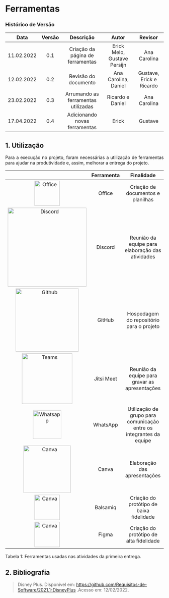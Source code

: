 # Ferramentas

### Histórico de Versão

|    Data    | Versão |              Descrição              |            Autor            |         Revisor          |
| :--------: | :----: | :---------------------------------: | :-------------------------: | :----------------------: |
| 11.02.2022 |  0.1   |  Criação da página de ferramentas   | Erick Melo, Gustave Persijn |       Ana Carolina       |
| 12.02.2022 |  0.2   |        Revisão do documento         |    Ana Carolina, Daniel     | Gustave, Erick e Ricardo |
| 23.02.2022 |  0.3   | Arrumando as ferramentas utilizadas |      Ricardo e Daniel       |       Ana Carolina       |
| 17.04.2022 |  0.4   |    Adicionando novas ferramentas    |            Erick            |          Gustave         |
 
## 1. Utilização

<p style="text-align: justify;"> Para a execução no projeto, foram necessárias a utilização de ferramentas para ajudar na produtividade e, assim, melhorar a entrega do projeto.
</p>

|                                                                                                                                               | Ferramenta |                             Finalidade                              |
| :-------------------------------------------------------------------------------------------------------------------------------------------: | :--------: | :-----------------------------------------------------------------: |
|  <img src="https://user-images.githubusercontent.com/49570180/152993556-2a4bb75e-4c34-4da5-929a-ef3b006370e4.png" width="80" title="Office">  |   Office   |                  Criação de documentos e planilhas                  |
| <img src="https://user-images.githubusercontent.com/49570180/152992805-6ce0198e-ae72-42ce-a521-46f43d90c0c4.png" width="250" title="Discord"> |  Discord   |          Reunião da equipe para elaboração das atividades           |
| <img src="https://user-images.githubusercontent.com/49570180/152992872-979c7996-a495-410e-bdc9-71509b246191.png" width="200" title="Github">  |   GitHub   |              Hospedagem do repositório para o projeto               |
|  <img src="https://user-images.githubusercontent.com/83254747/155418062-49bdda99-f299-40bc-bdff-6ef996e4ca62.jpg" width="160" title="Teams">  | Jitsi Meet |           Reunião da equipe para gravar as apresentações            |
| <img src="https://user-images.githubusercontent.com/49570180/152993518-9767e165-c8d4-449a-8206-bcb689f4a982.png" width="90" title="Whatsapp"> |  WhatsApp  | Utilização de grupo para comunicação entre os integrantes da equipe |
|  <img src="https://user-images.githubusercontent.com/49570180/152993039-9dce211b-0d20-4fb1-9965-f0ed6ad7d9f7.png" width="150" title="Canva">  |   Canva    |                    Elaboração das apresentações                     |
|  <img src="https://user-images.githubusercontent.com/48844857/163719429-237d0f9e-a4e1-4b8d-8f63-454f0e12bc68.png" width="80" title="Canva">  |   Balsamiq    |                    Criação do protótipo de baixa fidelidade                     |
|  <img src="https://user-images.githubusercontent.com/48844857/163719566-ca8fded8-e1b4-47d4-8021-dd577ed55a00.png" width="80" title="Canva">  |   Figma    |                    Criação do protótipo de alta fidelidade                     |

<figcaption>Tabela 1: Ferramentas usadas nas atividades da primeira entrega.</figcaption>


## 2. Bibliografia

> Disney Plus. Disponível em: https://github.com/Requisitos-de-Software/2021.1-DisneyPlus .Acesso em: 12/02/2022.
